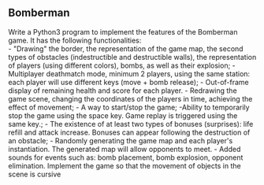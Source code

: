 ## B o m b e r m a n 
Write a Python3 program to implement the features of the Bomberman game. It has the following functionalities:    
    - "Drawing" the border, the representation of the game map, the second types of obstacles (indestructible and destructible walls), the representation of players (using different colors), bombs, as well as their explosion; 
    - Multiplayer deathmatch mode, minimum 2 players, using the same station: each player will use different keys (move + bomb release); 
    - Out-of-frame display of remaining health and score for each player. 
    - Redrawing the game scene, changing the coordinates of the players in time, achieving the effect of movement; 
    - A way to start/stop the game; -Ability to temporarily stop the game using the space key. Game replay is triggered using the same key.; 
    - The existence of at least two types of bonuses (surprises): life refill and attack increase. Bonuses can appear following the destruction of an obstacle; 
    - Randomly generating the game map and each player's instantiation. The generated map will allow opponents to meet. 
    - Added sounds for events such as: bomb placement, bomb explosion, opponent elimination. Implement the game so that the movement of objects in the scene is cursive
